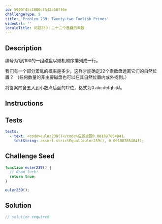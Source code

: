 ```yaml
---
id: 5900f45c1000cf542c50ff6e
challengeType: 5
title: 'Problem 239: Twenty-two Foolish Primes'
videoUrl: ''
localeTitle: 问题239：二十二个愚蠢的素数
---
```


## Description
<section id="description">编号为1到100的一组磁盘以随机顺序排列成一行。 <p>我们有一个部分紊乱的概率是多少，这样才能确定22个素数盘远离它们的自然位置？ （任何数量的非主要磁盘也可以在其自然位置内或外找到。） </p><p>将答案四舍五入到小数点后面的12位，格式为0.abcdefghijkl。 </p></section>

## Instructions
<section id="instructions">
</section>

## Tests
<section id='tests'>

```yml
tests:
  - text: <code>euler239()</code>应该返回0.001887854841。
    testString: assert.strictEqual(euler239(), 0.001887854841);

```

</section>

## Challenge Seed
<section id='challengeSeed'>

<div id='js-seed'>

```js
function euler239() {
  // Good luck!
  return true;
}

euler239();

```

</div>



</section>

## Solution
<section id='solution'>

```js
// solution required
```
</section>
